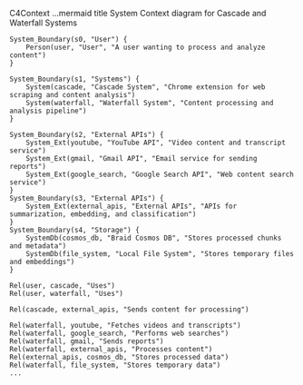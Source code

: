 C4Context
    ...mermaid
    title System Context diagram for Cascade and Waterfall Systems

    System_Boundary(s0, "User") {
        Person(user, "User", "A user wanting to process and analyze content")
    }

    System_Boundary(s1, "Systems") {
        System(cascade, "Cascade System", "Chrome extension for web scraping and content analysis")
        System(waterfall, "Waterfall System", "Content processing and analysis pipeline")
    }

    System_Boundary(s2, "External APIs") {
        System_Ext(youtube, "YouTube API", "Video content and transcript service")
        System_Ext(gmail, "Gmail API", "Email service for sending reports")
        System_Ext(google_search, "Google Search API", "Web content search service")
    }
    System_Boundary(s3, "External APIs") {
        System_Ext(external_apis, "External APIs", "APIs for summarization, embedding, and classification")
    }    
    System_Boundary(s4, "Storage") {
        SystemDb(cosmos_db, "Braid Cosmos DB", "Stores processed chunks and metadata")
        SystemDb(file_system, "Local File System", "Stores temporary files and embeddings")
    }

    Rel(user, cascade, "Uses")
    Rel(user, waterfall, "Uses")
    
    Rel(cascade, external_apis, "Sends content for processing")
    
    Rel(waterfall, youtube, "Fetches videos and transcripts")
    Rel(waterfall, google_search, "Performs web searches")
    Rel(waterfall, gmail, "Sends reports")
    Rel(waterfall, external_apis, "Processes content")
    Rel(external_apis, cosmos_db, "Stores processed data")
    Rel(waterfall, file_system, "Stores temporary data")
    ...
